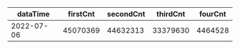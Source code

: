 |dataTime|firstCnt|secondCnt|thirdCnt|fourCnt|
|-|-|-|-|-|
|2022-07-06|45070369|44632313|33379630|4464528|